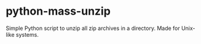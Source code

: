 # python-mass-unzip
Simple Python script to unzip all zip archives in a directory. Made for Unix-like systems.
